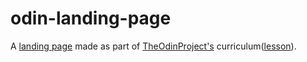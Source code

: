 # odin-landing-page
A [landing page](https://ketanpatil1.github.io/odin-landing-page/) made as part of [TheOdinProject's](https://github.com/TheOdinProject/) curriculum([lesson](https://www.theodinproject.com/lessons/foundations-landing-page)).

